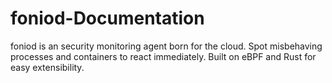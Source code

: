 # foniod-Documentation
foniod is an security monitoring agent born for the cloud.  Spot misbehaving processes and containers to react immediately.  Built on eBPF and Rust for easy extensibility.
